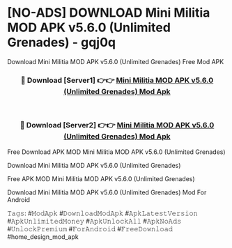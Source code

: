 # [NO-ADS] DOWNLOAD Mini Militia MOD APK v5.6.0 (Unlimited Grenades) - gqj0q
Download Mini Militia MOD APK v5.6.0 (Unlimited Grenades) Free Mod APK

<div align="center">
<h3>🔴 Download [Server1] 👉👉 <a href="https://apk-comot.site?title=Mini_Militia_MOD_APK_v5.6.0_(Unlimited_Grenades)">Mini Militia MOD APK v5.6.0 (Unlimited Grenades) Mod Apk</a></h3><br>

<h3>🔴 Download [Server2] 👉👉 <a href="https://apk-comot.site?title=Mini_Militia_MOD_APK_v5.6.0_(Unlimited_Grenades)">Mini Militia MOD APK v5.6.0 (Unlimited Grenades) Mod Apk</a></h3>
</div>


Free Download APK MOD Mini Militia MOD APK v5.6.0 (Unlimited Grenades)

Download Mini Militia MOD APK v5.6.0 (Unlimited Grenades) 

Free APK MOD Mini Militia MOD APK v5.6.0 (Unlimited Grenades) 

Download Mini Militia MOD APK v5.6.0 (Unlimited Grenades) Mod For Android

𝚃𝚊𝚐𝚜: #𝙼𝚘𝚍𝙰𝚙𝚔 #𝙳𝚘𝚠𝚗𝚕𝚘𝚊𝚍𝙼𝚘𝚍𝙰𝚙𝚔 #𝙰𝚙𝚔𝙻𝚊𝚝𝚎𝚜𝚝𝚅𝚎𝚛𝚜𝚒𝚘𝚗 #𝙰𝚙𝚔𝚄𝚗𝚕𝚒𝚖𝚒𝚝𝚎𝚍𝙼𝚘𝚗𝚎𝚢 #𝙰𝚙𝚔𝚄𝚗𝚕𝚘𝚌𝚔𝙰𝚕𝚕 #𝙰𝚙𝚔𝙽𝚘𝙰𝚍𝚜 #𝚄𝚗𝚕𝚘𝚌𝚔𝙿𝚛𝚎𝚖𝚒𝚞𝚖 #𝙵𝚘𝚛𝙰𝚗𝚍𝚛𝚘𝚒𝚍 #𝙵𝚛𝚎𝚎𝙳𝚘𝚠𝚗𝚕𝚘𝚊𝚍 #home_design_mod_apk